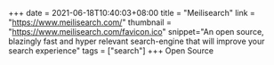 +++
date = 2021-06-18T10:40:03+08:00
title = "Meilisearch"
link = "https://www.meilisearch.com/"
thumbnail = "https://www.meilisearch.com/favicon.ico"
snippet="An open source, blazingly fast and hyper relevant search-engine that will improve your search experience"
tags = ["search"]
+++
Open Source